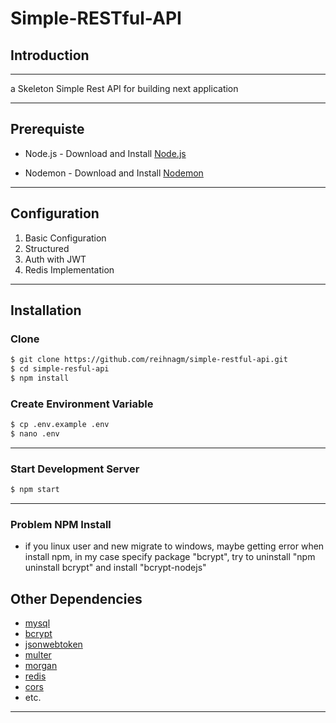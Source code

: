 # Simple-RESTful-API

## Introduction 

---

a Skeleton Simple Rest API for building next application  

---

## Prerequiste

- Node.js - Download and Install [Node.js](https://nodejs.org/en/) 

- Nodemon - Download and Install [Nodemon](https://nodemon.io/)

---

## Configuration

<ol>
  <li>Basic Configuration</li>
  <li>Structured</li>
  <li>Auth with JWT</li>
  <li>Redis Implementation</li>
</ol>

---

## Installation

### Clone

```bash
$ git clone https://github.com/reihnagm/simple-restful-api.git
$ cd simple-resful-api
$ npm install
```

### Create Environment Variable
```bash
$ cp .env.example .env
$ nano .env
```

---
### Start Development Server
```bash
$ npm start
```
---

### Problem NPM Install

- if you linux user and new migrate to windows, maybe getting error when install npm,
in my case specify package "bcrypt", try to uninstall "npm uninstall bcrypt" and install "bcrypt-nodejs" 

## Other Dependencies

- [mysql](#)
- [bcrypt](#)
- [jsonwebtoken](#)
- [multer](#)
- [morgan](#)
- [redis](#)
- [cors](#)
- etc.

---